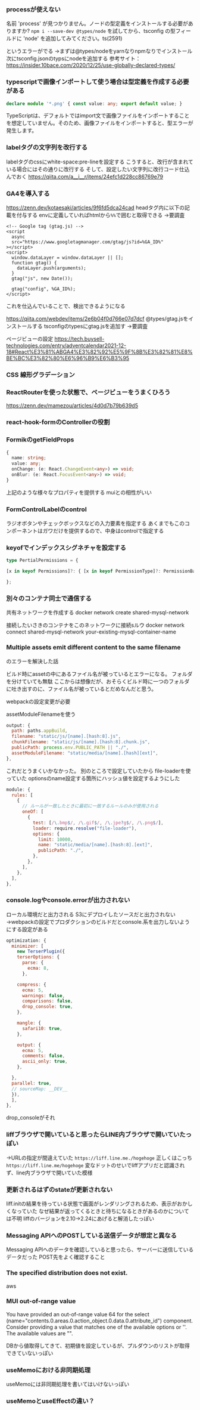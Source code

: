 ### processが使えない

名前 'process' が見つかりません。ノードの型定義をインストールする必要がありますか? `npm i --save-dev @types/node` を試してから、tsconfig の型フィールドに 'node' を追加してみてください。ts(2591)

というエラーがでる
→まずは@types/nodeをyarnなりnpmなりでインストール
次にtsconfig.jsonのtypsにnodeを追加する
参考サイト：https://insider.10bace.com/2020/12/25/use-globally-declared-types/

### typescriptで画像インポートして使う場合は型定義を作成する必要がある

```typescript:image.d.ts
declare module '*.png' { const value: any; export default value; }
```
TypeScriptは、デフォルトではimport文で画像ファイルをインポートすることを想定していません。そのため、画像ファイルをインポートすると、型エラーが発生します。

### labelタグの文字列を改行する
labelタグのcssにwhite-space:pre-lineを設定する
こうすると、改行が含まれている場合にはその通りに改行する
そして、設定したい文字列に改行コード仕込んでおく
https://qiita.com/a__i__r/items/24efc1d228cc86769e79


### GA4を導入する
https://zenn.dev/kotaesaki/articles/9f6fd5dca24cad
headタグ内に以下の記載を付与する
envに定義していればhtmlから`%%`で囲むと取得できる
→要調査

    <!-- Google tag (gtag.js) -->
    <script
      async
      src="https://www.googletagmanager.com/gtag/js?id=%GA_ID%"
    ></script>
    <script>
      window.dataLayer = window.dataLayer || [];
      function gtag() {
        dataLayer.push(arguments);
      }
      gtag("js", new Date());

      gtag("config", %GA_ID%);
    </script>
これを仕込んでいることで、検出できるようになる

https://qiita.com/webdev/items/2e6b04f0d766e07d7dcf
@types/gtag.jsをインストールする
tsconfigのtypesにgtag.jsを追加す
→要調査

ページビューの設定
https://tech.buysell-technologies.com/entry/adventcalendar2021-12-18#React%E3%81%ABGA4%E3%82%92%E5%9F%8B%E3%82%81%E8%BE%BC%E3%82%80%E6%96%B9%E6%B3%95

### CSS 線形グラデーション


### ReactRouterを使った状態で、ページビューをうまくひろう
https://zenn.dev/mamezou/articles/4d0d7b79b639d5

### react-hook-formのControllerの役割

### FormikのgetFieldProps
```TypeScript
{
  name: string;
  value: any;
  onChange: (e: React.ChangeEvent<any>) => void;
  onBlur: (e: React.FocusEvent<any>) => void;
}
```
上記のような様々なプロパティを提供する
muiとの相性がいい

### FormControlLabelのcontrol
ラジオボタンやチェックボックスなどの入力要素を指定する
あくまでもこのコンポーネントはガワだけを提供するので、中身はcontrolで指定する

### keyofでインデックスシグネチャを設定する
```typescript
type PertialPermissions = {

[x in keyof Permissions]?: { [x in keyof PermissionType]?: PermissionBaseType };

};
```

### 別々のコンテナ同士で通信する
共有ネットワークを作成する
docker network create shared-mysql-network

接続したいさきのコンテナをこのネットワークに接続sルウ
docker network connect shared-mysql-network your-existing-mysql-container-name

### Multiple assets emit different content to the same filename
のエラーを解決した話

ビルド時にassetの中にあるファイル名が被っているとエラーになる。
フォルダを分けていても無駄
ここからは想像だが、おそらくビルド時に一つのフォルダに吐き出すのに、ファイル名が被っているとだめなんだと思う。

webpackの設定変更が必要


assetModuleFilenameを使う
```javascript:webpack.config.js
output: {
  path: paths.appBuild,
  filename: "static/js/[name].[hash:8].js",
  chunkFilename: "static/js/[name].[hash:8].chunk.js",
  publicPath: process.env.PUBLIC_PATH || "./",
  assetModuleFilename: "static/media/[name].[hash][ext]",
},
```

これだとうまくいかなかった。
別のところで設定していたから
file-loaderを使っていた
optionsのname設定する箇所にハッシュ値を設定するようにした
```javascript:webpack.config.js
module: {
  rules: [
    {
      // ルールが一致したときに最初に一致するルールのみが使用される
      oneOf: [
        {
          test: [/\.bmp$/, /\.gif$/, /\.jpe?g$/, /\.png$/],
          loader: require.resolve("file-loader"),
          options: {
            limit: 10000,
            name: "static/media/[name].[hash:8].[ext]",
            publicPath: "./",
          },
        },
      ],
    },
  ],
},
```

### console.logやconsole.errorが出力されない
ローカル環境だと出力される
S3にデプロイしたソースだと出力されない
→webpackの設定でプロダクションのビルドだとconsole.系を出力しないようにする設定がある
```javascript
optimization: {
  minimizer: [
    new TerserPlugin({
    terserOptions: {
      parse: {
        ecma: 8,
      },

    compress: {
      ecma: 5,
      warnings: false,
      comparisons: false,
      drop_console: true,
    },

    mangle: {
      safari10: true,
    },

    output: {
      ecma: 5,
      comments: false,
      ascii_only: true,
    },

  },
  parallel: true,
  // sourceMap: __DEV__
  }),
  ],
},
```

drop_consoleがそれ

### liffブラウザで開いていると思ったらLINE内ブラウザで開いていたっぽい
→URLの指定が間違えていた
`https://liff.line.me./hogehoge`
正しくはこっち
`https://liff.line.me/hogehoge`
変なドットのせいでliffアプリだと認識されず、line内ブラウザで開いていた模様

### 更新されるはずのstateが更新されない
liff.initの結果を待っている状態で画面がレンダリングされるため、表示がおかしくなっていた
なぜ結果が返ってくるときと待ちになるときがあるのかについては不明
liffのバージョンを2.10→2.24にあげると解消したっぽい

### Messaging APIへのPOSTしている送信データが想定と異なる
Messaging APIへのデータを確認していると思ったら、サーバーに送信しているデータだった
POST先をよく確認すること

### The specified distribution does not exist.
aws

### MUI out-of-range value
You have provided an out-of-range value 64 for the select (name="contents.0.areas.0.action_object.0.data.0.attribute_id") component.
Consider providing a value that matches one of the available options or ''.
The available values are "".

DBから値取得してきて、初期値を設定しているが、プルダウンのリストが取得できていないっぽい

### useMemoにおける非同期処理
useMemoには非同期処理を書いてはいけないっぽい

### useMemoとuseEffectの違い？
